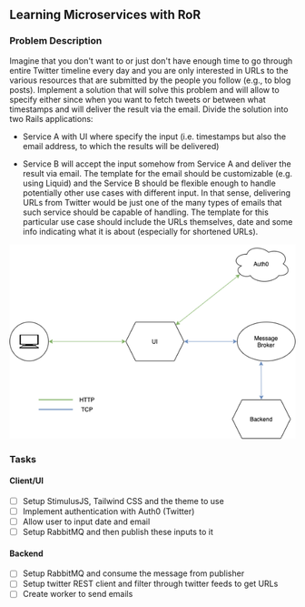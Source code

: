 ## Learning Microservices with RoR

### Problem Description

Imagine that you don't want to or just don't have enough time to go through entire Twitter timeline every day and you are only interested in URLs to the various resources that are submitted by the people you follow (e.g., to blog posts). Implement a solution that will solve this problem and will allow to specify either since when you want to fetch tweets or between what timestamps and will deliver the result via the email. Divide the solution into two Rails applications:

- Service A with UI where specify the input (i.e. timestamps but also the email address, to which the results will be delivered)


- Service B will accept the input somehow from Service A and deliver the result via email. The template for the email should be customizable (e.g. using Liquid) and the Service B should be flexible enough to handle potentially other use cases with different input. In that sense, delivering URLs from Twitter would be just one of the many types of emails that such service should be capable of handling. The template for this particular use case should include the URLs themselves, date and some info indicating what it is about (especially for shortened URLs).

![Twitter URL Extractor](./img/TwitterURLExtractor.png)

### Tasks

#### Client/UI

- [ ] Setup StimulusJS, Tailwind CSS and the theme to use
- [ ] Implement authentication with Auth0 (Twitter)
- [ ] Allow user to input date and email
- [ ] Setup RabbitMQ and then publish these inputs to it

#### Backend

- [ ] Setup RabbitMQ and consume the message from publisher
- [ ] Setup twitter REST client and filter through twitter feeds to get URLs
- [ ] Create worker to send emails
